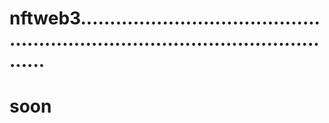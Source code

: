 # nftweb3....................................................................................................
# soon
